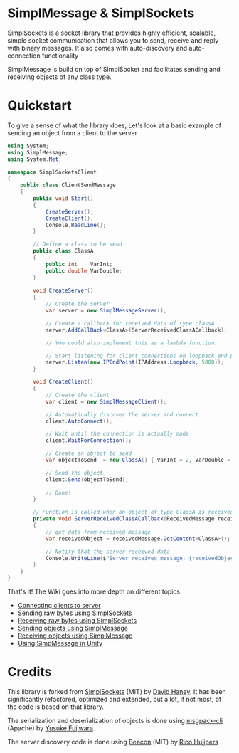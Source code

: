 SimplMessage & SimplSockets
===========

SimplSockets is a socket library that provides highly efficient, scalable, simple socket communication that allows you to send, receive and reply with binary messages. It also comes with auto-discovery and auto-connection functionality 

SimplMessage is build on top of SimplSocket and facilitates sending and receiving objects of any class type.


Quickstart
===========

To give a sense of what the library does, Let's look at a basic example of sending an object from a client to the server

```csharp
using System;
using SimplMessage;
using System.Net;

namespace SimplSocketsClient
{
    public class ClientSendMessage
    {
        public void Start()
        {
            CreateServer();
            CreateClient();
            Console.ReadLine();            
        }

        // Define a class to be send
        public class ClassA
        {
            public int    VarInt;
            public double VarDouble;
        }
   
        void CreateServer()
        {
            // Create the server
            var server = new SimplMessageServer();

            // Create a callback for received data of type classA
            server.AddCallBack<ClassA>(ServerReceivedClassACallback);

            // You could also implement this as a lambda function:

            // Start listening for client connections on loopback end point
            server.Listen(new IPEndPoint(IPAddress.Loopback, 5000));
        }

        void CreateClient()
        {
            // Create the client
            var client = new SimplMessageClient();

            // Automatically discover the server and connect
            client.AutoConnect();

            // Wait until the connection is actually made
            client.WaitForConnection();

            // Create an object to send
            var objectToSend  = new ClassA() { VarInt = 2, VarDouble = 2.5 };

            // Send the object
            client.Send(objectToSend);
            
            // Done!
        }

        // Function is called when an object of type ClassA is received 
        private void ServerReceivedClassACallback(ReceivedMessage receivedMessage)
        {
            // get data from received message
            var receivedObject = receivedMessage.GetContent<ClassA>();

            // Notify that the server received data
            Console.WriteLine($"Server received message: {receivedObject.VarDouble}, {receivedObject.VarInt}");
        }
    }
}
```

That's it! The Wiki goes into more depth on different topics:
* [Connecting clients to server](../../wiki/Connecting) 
* [Sending raw bytes using SimplSockets](../../wiki/Sending-bytes) 
* [Receiving raw bytes using SimplSockets](../../wiki/Receiving-bytes) 
* [Sending objects using SimplMessage](../../wiki/Sending-objects) 
* [Receiving objects using SimplMessage](../../wiki/Receiving-objects) 
* [Using SimpMessage in Unity](../../wiki/Unity-support) 

Credits
===========

This library is forked from [SimplSockets](https://github.com/haneytron/simplsockets) (MIT) by [David Haney](https://github.com/haneytron). It has been significantly refactored, optimized and extended, but a lot, if not most, of the code is based on that library. 

The serialization and deserialization of objects is done using [msgpack-cli](https://github.com/msgpack/msgpack-cli) (Apache) by [Yusuke Fujiwara](https://github.com/yfakariya).

The server discovery code is done using [Beacon](https://github.com/rix0rrr/beacon) (MIT) by [Rico Huijbers](https://github.com/rix0rrr)




